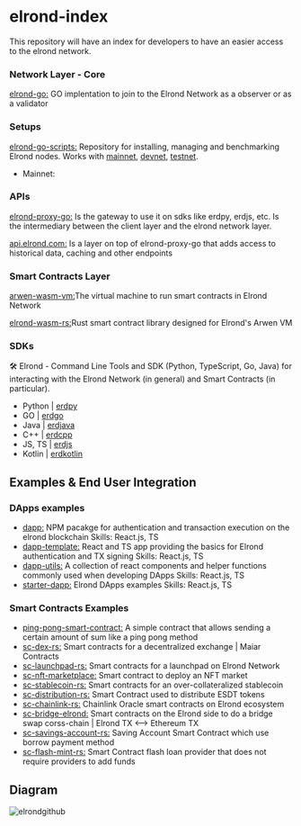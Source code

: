 # elrond-index
This repository will have an index for developers to have an easier access to the elrond network.


### Network Layer - Core
[elrond-go:](https://github.com/ElrondNetwork/elrond-go) GO implentation to join to the Elrond Network as a observer or as a validator
### Setups
[elrond-go-scripts:](https://github.com/ElrondNetwork/elrond-go-scripts) Repository for installing, managing and benchmarking Elrond nodes. Works with [mainnet](https://github.com/ElrondNetwork/elrond-go-scripts-mainnet), [devnet](https://github.com/ElrondNetwork/elrond-go-scripts-devnet), [testnet](https://github.com/ElrondNetwork/elrond-go-scripts-testnet).
- Mainnet: 

### APIs
[elrond-proxy-go:](https://github.com/ElrondNetwork/elrond-proxy-go) Is the gateway to use it on sdks like erdpy, erdjs, etc. Is the intermediary between the client layer and the elrond network layer.

[api.elrond.com:](https://github.com/ElrondNetwork/api.elrond.com) Is a layer on top of elrond-proxy-go that adds access to historical data, caching and other endpoints

### Smart Contracts Layer
[arwen-wasm-vm:](https://github.com/ElrondNetwork/arwen-wasm-vm)The virtual machine to run smart contracts in Elrond Network

[elrond-wasm-rs:](https://github.com/ElrondNetwork/elrond-wasm-rs)Rust smart contract library designed for Elrond's Arwen VM

### SDKs
🛠 Elrond - Command Line Tools and SDK (Python, TypeScript, Go, Java) for interacting with the Elrond Network (in general) and Smart Contracts (in particular).
- Python | [erdpy](https://github.com/ElrondNetwork/elrond-sdk-erdpy)
- GO | [erdgo](https://github.com/ElrondNetwork/elrond-sdk-erdgo)
- Java | [erdjava](https://github.com/ElrondNetwork/elrond-sdk-erdjava)
- C++ | [erdcpp](https://github.com/ElrondNetwork/elrond-sdk-erdcpp)
- JS, TS | [erdjs](https://github.com/ElrondNetwork/elrond-sdk-erdjs)
- Kotlin | [erdkotlin](https://github.com/ElrondNetwork/elrond-sdk-erdkotlin)

## Examples & End User Integration

### DApps examples
 - [dapp:](https://github.com/ElrondNetwork/dapp) NPM pacakge for authentication and transaction execution on the elrond blockchain
Skills: React.js, TS
 - [dapp-template:](https://github.com/ElrondNetwork/dapp-template) React and TS app providing the basics for Elrond authentication and TX signing
Skills: React.js, TS
- [dapp-utils:](https://github.com/ElrondNetwork/dapp-utils)  A collection of react components and helper functions commonly used when developing DApps
Skills: React.js, TS
 - [starter-dapp:](https://github.com/ElrondNetwork/starter-dapp) Elrond DApps examples
Skills: React.js, TS

### Smart Contracts Examples
 - [ping-pong-smart-contract:](https://github.com/ElrondNetwork/ping-pong-smart-contract) A simple contract that allows sending a certain amount of sum like a ping pong method
 - [sc-dex-rs:](https://github.com/ElrondNetwork/sc-dex-rs) Smart contracts for a decentralized exchange | Maiar Contracts
 - [sc-launchpad-rs:](https://github.com/ElrondNetwork/sc-launchpad-rs) Smart contracts for a launchpad on Elrond Network
 - [sc-nft-marketplace:](https://github.com/ElrondNetwork/sc-nft-marketplace) Smart contract to deploy an NFT market
 - [sc-stablecoin-rs:](https://github.com/ElrondNetwork/sc-stablecoin-rs) Smart contracts for an over-collateralized stablecoin
 - [sc-distribution-rs:](https://github.com/ElrondNetwork/sc-distribution-rs) Smart Contract used to distribute ESDT tokens 
 - [sc-chainlink-rs:](https://github.com/ElrondNetwork/sc-chainlink-rs) Chainlink Oracle smart contracts on Elrond ecosystem
 - [sc-bridge-elrond:](https://github.com/ElrondNetwork/sc-bridge-elrond) Smart contracts on the Elrond side to do a bridge swap corss-chain | Elrond TX <—> Ethereum TX
 - [sc-savings-account-rs:](https://github.com/ElrondNetwork/sc-savings-account-rs) Saving Account Smart Contract which use borrow payment method
 - [sc-flash-mint-rs:](https://github.com/ElrondNetwork/sc-flash-mint-rs) Smart Contract flash loan provider that does not require providers to add funds


## Diagram
![elrondgithub](https://user-images.githubusercontent.com/82739614/134298491-1aed0084-b544-4aec-99a5-f21ec0d9bd68.png)
